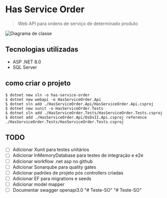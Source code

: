 # Has Service Order

> Web API para ordens de serviço de determinado produto

![Diagrama de classe](docs/diagram.png)

## Tecnologias utilizadas

- ASP .NET 8.0
- SQL Server

## como criar o projeto

```shell
$ dotnet new sln -o has-service-order
$ dotnet new webapi -o HasServiceOrder.Api
$ dotnet sln add ./HasServiceOrder.Api/HasServiceOrder.Api.csproj
$ dotnet new xunit -o HasServiceOrder.Tests
$ dotnet sln add ./HasServiceOrder.Tests/HasServiceOrder.Tests.csproj
$ dotnet add ./HasServiceOrder.Api/OsDsII.Api.csproj reference ./HasServiceOrder.Tests/HasServiceOrder.Tests.csproj
```

## TODO

- [ ] Adicionar Xunit para testes unitários
- [ ] Adicionar InMemoryDatabase para testes de integração e e2e
- [ ] Adicionar workflow .net asp no github
- [ ] Adicionar Sonarqube para quality gates
- [ ] Adicionar padrões de projeto pós controllers criadas
- [ ] Adicionar EF para migrations e seeds
- [ ] Adicionar model mapper
- [ ] Documentar swagger openapi3.0
"# Teste-SO" 
"# Teste-SO" 
